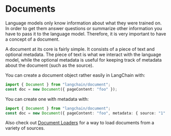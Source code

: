 # Documents

Language models only know information about what they were trained on. In order to get them answer questions or summarize other information you have to pass it to the language model. Therefore, it is very important to have a concept of a document.

A document at its core is fairly simple. It consists of a piece of text and optional metadata. The piece of text is what we interact with the language model, while the optional metadata is useful for keeping track of metadata about the document (such as the source).

You can create a document object rather easily in LangChain with:

```typescript
import { Document } from "langchain/document";
const doc = new Document({ pageContent: "foo" });
```

You can create one with metadata with:

```typescript
import { Document } from "langchain/document";
const doc = new Document({ pageContent: "foo", metadata: { source: "1" } });
```

Also check out [Document Loaders](../document_loaders/) for a way to load documents from a variety of sources.
